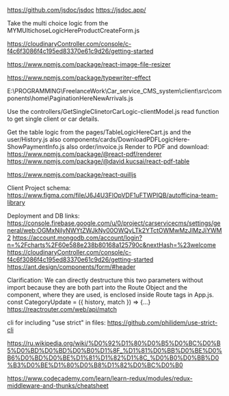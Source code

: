 <!-- Documentation generator: -->
<https://github.com/jsdoc/jsdoc>
<https://jsdoc.app/>

Take the multi choice logic from the MYMUltichoseLogicHereProductCreateForm.js

<!-- Image upload cloud backend -->
<https://cloudinaryController.com/console/c-f4c6f3086f4c195ed83370e61c9d26/getting-started>

<!-- Front end images resizing: -->
<https://www.npmjs.com/package/react-image-file-resizer>

<!-- Type writer effect -->
<https://www.npmjs.com/package/typewriter-effect>

<!-- Implement the pagination from here -->
E:\PROGRAMMING\FreelanceWork\Car_service_CMS_system\client\src\components\home\PaginationHereNewArrivals.js

Use the controllers/GetSingleClinetorCarLogic-clientModel.js read function to get single client or car details.

Get the table logic from the pages/TableLogicHereCart.js and the user/History.js also components/cards/DownloadPDFLogicHere-ShowPaymentInfo.js also order/invoice.js
Render to PDF and download:
<https://www.npmjs.com/package/@react-pdf/renderer>
<https://www.npmjs.com/package/@david.kucsai/react-pdf-table>

<!-- Text editor component -->
<https://www.npmjs.com/package/react-quilljs>

Client Project schema:
<https://www.figma.com/file/J6J4U3FlOpVDF1uFTWPIQB/autofficina-team-library>

Deployment and DB links:
<https://console.firebase.google.com/u/0/project/carservicecms/settings/general/web:OGMxNjIyNWYtZWJkNy00OWQyLTk2YTctOWMwMzJlMzJiYWM2>
<https://account.mongodb.com/account/login?n=%2Fcharts%2F60e588e238b80168a125790c&nextHash=%23welcome>
<https://cloudinaryController.com/console/c-f4c6f3086f4c195ed83370e61c9d26/getting-started>
<https://ant.design/components/form/#header>

Clarification:
We can directly destructure this two parameters without import because they are both part into the Route Object and the component, where they are used, is enclosed inside Route tags in App.js.
const CategoryUpdate = ({ history, match }) => {...}
<https://reactrouter.com/web/api/match>

cli for including "use strict" in files:
<https://github.com/philidem/use-strict-cli>

<https://ru.wikipedia.org/wiki/%D0%92%D1%80%D0%B5%D0%BC%D0%B5%D0%BD%D0%BD%D0%B0%D1%8F_%D1%81%D0%BB%D0%BE%D0%B6%D0%BD%D0%BE%D1%81%D1%82%D1%8C_%D0%B0%D0%BB%D0%B3%D0%BE%D1%80%D0%B8%D1%82%D0%BC%D0%B0>

<https://www.codecademy.com/learn/learn-redux/modules/redux-middleware-and-thunks/cheatsheet>